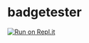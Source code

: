 # badgetester
[![Run on Repl.it](https://repl.it/badge/github/jeremypress2/badgetester)](https://repl.it/github/jeremypress2/badgetester)